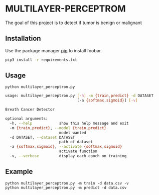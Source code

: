 # MULTILAYER-PERCEPTROM

The goal of this project is to detect if tumor is benign or malignant

## Installation

Use the package manager [pip](https://pip.pypa.io/en/stable/) to install foobar.

```bash
pip3 install -r requirements.txt
```

## Usage

```python multilayer_perceptron.py```

```bash
usage: multilayer_perceptron.py [-h] -m {train,predict} -d DATASET
                                [-a {softmax,sigmoid}] [-v]

Breath Cancer Detector

optional arguments:
  -h, --help            show this help message and exit
  -m {train,predict}, --model {train,predict}
                        model wanted
  -d DATASET, --dataset DATASET
                        path of dataset
  -a {softmax,sigmoid}, --activate {softmax,sigmoid}
                        activate function
  -v, --verbose         display each epoch on training

```

## Example

```
python multilayer_perceptron.py -m train -d data.csv -v
python multilayer_perceptron.py -m predict -d data.csv
```
